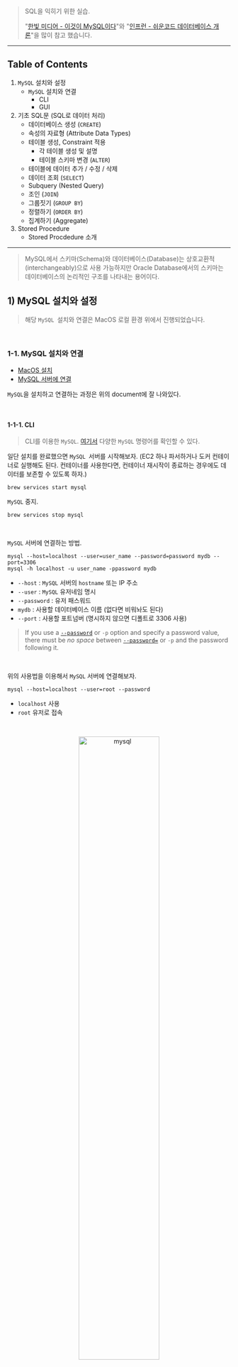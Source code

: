 > SQL을 익히기 위한 실습. 
>
> "[한빛 미디어 - 이것이 MySQL이다](https://www.youtube.com/watch?v=VnnTh83sjcc&list=PLVsNizTWUw7Hox7NMhenT-bulldCp9HP9&index=6)"와 "[인프런 - 쉬운코드 데이터베이스 개론](https://www.inflearn.com/course/%EB%B0%B1%EC%97%94%EB%93%9C-%EB%8D%B0%EC%9D%B4%ED%84%B0%EB%B2%A0%EC%9D%B4%EC%8A%A4-%EA%B0%9C%EB%A1%A0/dashboard)"을 많이 참고 했습니다.

---

## Table of Contents

1. ```MySQL``` 설치와 설정
   * ```MySQL``` 설치와 연결
     * CLI
     * GUI
1. 기초 SQL문 (SQL로 데이터 처리)
   * 데이터베이스 생성 (```CREATE```)
   * 속성의 자료형 (Attribute Data Types)
   * 테이블 생성, Constraint 적용
     * 각 테이블 생성 및 설명
     * 테이블 스키마 변경 (```ALTER```)
   * 테이블에 데이터 추가 / 수정 / 삭제
   * 데이터 조회 (```SELECT```)
   * Subquery (Nested Query)
   * 조인 (```JOIN```)
   * 그룹짓기 (```GROUP BY```)
   * 정렬하기 (```ORDER BY```)
   * 집계하기 (Aggregate)
1. Stored Procedure
   * Stored Procdedure 소개



---

> MySQL에서 스키마(Schema)와 데이터베이스(Database)는 상호교환적(interchangeably)으로 사용 가능하지만 Oracle Database에서의 스키마는 데이터베이스의 논리적인 구조를 나타내는 용어이다.

## 1) MySQL 설치와 설정

> 해당 ```MySQL ```설치와 연결은 MacOS 로컬 환경 위에서 진행되었습니다.

<br>

### 1-1. MySQL 설치와 연결

* [MacOS 설치](https://dev.mysql.com/doc/mysql-installation-excerpt/8.0/en/macos-installation.html)
* [MySQL 서버에 연결](https://dev.mysql.com/doc/refman/8.0/en/connecting.html)

```MySQL```을 설치하고 연결하는 과정은 위의 document에 잘 나와있다.

<br>

#### 1-1-1. CLI

> CLI를 이용한 ```MySQL```. [여기서](https://dev.mysql.com/doc/refman/8.0/en/mysql-commands.html) 다양한 ```MySQL``` 명령어를 확인할 수 있다.

일단 설치를 완료했으면 ```MySQL ```서버를 시작해보자. (EC2 하나 파서하거나 도커 컨테이너로 실행해도 된다. 컨테이너를 사용한다면, 컨테이너 재시작이 종료하는 경우에도 데이터를 보존할 수 있도록 하자.)

```
brew services start mysql 
```

```MySQL``` 중지.

```
brew services stop mysql
```

<br>

```MySQL``` 서버에 연결하는 방법.

```
mysql --host=localhost --user=user_name --password=password mydb --port=3306
mysql -h localhost -u user_name -ppassword mydb
```

* ```--host``` : ```MySQL``` 서버의 ```hostname``` 또는 IP 주소
* ```--user``` : ```MySQL``` 유저네임 명시
* ```--password``` : 유저 패스워드
* ```mydb``` : 사용할 데이터베이스 이름 (없다면 비워놔도 된다)
* ```--port``` : 사용할 포트넘버 (명시하지 않으면 디폴트로 3306 사용)

> If you use a [`--password`](https://dev.mysql.com/doc/refman/8.0/en/connection-options.html#option_general_password) or `-p` option and specify a password value, there must be *no space* between [`--password=`](https://dev.mysql.com/doc/refman/8.0/en/connection-options.html#option_general_password) or `-p` and the password following it.

<br>

위의 사용법을 이용해서 ```MySQL``` 서버에 연결해보자.

```
mysql --host=localhost --user=root --password
```

* ```localhost``` 사용
* ```root``` 유저로 접속

<br>

<p align="center">   <img src="img/mysqlconnect.png" alt="mysql" style="width: 60%;"> </p>

<p align='center'>MySQL CLI</p>

<br>

#### 1-1-2. GUI

> MySQL Workbench와 같은 GUI 툴의 사용. (DBeaver 같은 툴을 사용해도 무방하다.)
>
> GUI 툴들은 데이터베이스 시각화를 포함한 각종 다양한 기능을 제공한다.

* [MySQL Workbench 설치](https://dev.mysql.com/downloads/workbench/)

<br>

MySQL Workbench 설치 후 실행을 하면 다음과 같은 화면을 확인 할 수 있다.

<p align="center">   <img src="img/mysqlworkbench1.png" alt="mysql" style="width: 80%;"> </p>

<p align='center'>MySQL Workbench</p>

* 기존에 CLI로 만들었던 연결을 확인할 수 있다

Delete Connection으로 만들어뒀던 열결을 삭제하고 새로 만들어보자. MySQL Connection 옆의 ```+``` 버튼을 누르면 새로운 연결을 만들 수 있다.

<p align="center">   <img src="img/workbench2.png" alt="mysql" style="width: 70%;"> </p>

* 기존의 CLI로 연결했을 때 설정했던 세부내용과 동일하다
* ```Connection Name```으로 해당 연결을 특정 지을 수 있는 이름을 부여할 수 있다

<p align="center">   <img src="img/workbench4.png" alt="mysql" style="width: 70%;"> </p>

* ```Schema Name``` : 스키마(데이터베이스)의 이름
* 나머지 세부 사항은 요구 스펙에 맞춰서 설정하면 됨
  * ```Character Set``` : 텍스트 데이터를 어떻게 인코딩할 것인지 결정
  * ```Collation``` : 설정한 ```Character Set```에 의해 저장된 데이터들이 어떻게 정렬될 것인지 결정
* ```Character Set``` 이나 ```Collation```은 스키마 레벨 그리고 테이블 레벨에서도 설정할 수 있음

<br>

---

## 2) 기초 SQL문

> SQL문을 이용한 기본적인 데이터 처리에 대한 실습.
>
> 초반에서도 언급했던 것 처럼 MySQL에서 Schema와 Database는 상호 교환적으로 사용가능하다. 

<br>

### 2-1. 데이터베이스 생성

데이터베이스(스키마)를 생성해보자. 

```sql
CREATE SCHEMA test_company; -- test_company 라는 이름의 스키마 생성
-- CREATE DATABASE test_company;
```

생성한 데이터베이스를 사용하기 위해서 일단 현재 사용하고 있는 데이터베이스를 확인해보자.

```sql
mysql> SELECT database();
```

```
+----------+
| schema() |
+----------+
| NULL     |
+----------+
1 row in set (0.00 sec)
```

사용할 데이터베이스를 정하지 않았기 때문에 ```NULL```을 확인할 수 있다.

이제 생성했던 ```test_company```를 사용하고, 사용중인 데이터베이스를 확인하자.

```sql
mysql> USE test_company;
```

```
Database changed
```

```sql
mysql> SELECT database();
```

```
+--------------+
| schema()     |
+--------------+
| test_company |
+--------------+
1 row in set (0.00 sec)
```

<br>

데이터베이스를 삭제하고 싶은 경우.

```sql
DROP DATABASE test_company;
```

<br>

### 2-2. Attribute Datatype

> MySQL에서 속성(Attribute)들이 가질 수 있는 자료형(Data Type)에 대해 알아보자.

* [MySQL Document - Data Types](https://dev.mysql.com/doc/refman/8.0/en/data-types.html)

<br>

<p align="center">   <img src="img/mysqldatatypes1.jpg" alt="mysql" style="width: 70%;"> </p>

<p align='center'>https://www.mysqltutorial.org/mysql-basics/mysql-data-types</p>

MySQL에서는 대략적으로 다음과 같이 데이터를 분류할 수 있다. 

1. 숫자형 (Numeric Data Types)
   * 정수
     * 위의 표에서 ```TINYINT```~ ```BIGINT```
   * 부동 소수점 방식 (Floating Point)
     * 실수 저장에 사용
     * 고정 소수점에 비해 덜 정확하다
     * ```FLOAT```, ```DOUBLE``` 또는 ```DOUBLE PRECISION```
   * 고정 소수점 방식 (Fixed Point)
     * 실수를 정확하게 저장할 때 사용
     * ```DECIMAL``` 또는 ```NUMERIC```
     * 예) ```DECIMAL(8,2)``` => ```[-999999.99 ~ 999999.99]```
     * 총 8개의 digit, 2개는 소수점(decimal)을 위해 예약
2. 문자형 (String Data Types)
   * 고정 크기 문자열
     * ```CHAR(n)``` 
     * 저장될 문자열의 길이가 최대 길이보다 작으면 나머지를 space로 채워서 저장
   * 가변 크키 문자열
     * ```VARCHAR(n)```
     * 저장될 문자열의 길이 만큼만 저장
   * 사이즈가 큰 문자열
     * ```TINYTEXT``` ~ ```LONGTEXT```
   * ```BLOB```의 경우 아무런 인코딩 없이 raw binary data(byte-string)를 저장하고 싶으면 사용
3. 날짜와 시간 (Date & Time Data Types)
   * ```DATE``` ~ ```TIME```
   * ```TIMESTAMP```의 경우 time-zone이 반영됨

<br>

> Data Type의 경우 DBMS간에 사용하는 명칭이 다를 수 있다. 가령 MySQL의 경우 ```DECIMAL```과 ```NUMERIC```을 동일하게 사용한다.

<br>

### 2-2. 테이블 생성, Constraint 적용

이제 테이블에 대한 스키마를 대략적으로 정하고 테이블을 생성해보자.

<p align="center">   <img src="img/dbtable.png" alt="mysql" style="width: 70%;"> </p>

<p align='center'>사용할 테이블</p>

<br>

먼저 ```DEPARTMENT``` 테이블을 생성하고 해당 제약(constraint)들을 살펴보자.

```mysql
CREATE TABLE DEPARTMENT (
	id INT, 
	name VARCHAR(20) NOT NULL UNIQUE, -- NOT NULL과 UNIQUE 제약 적용
  leader_id INT, 
  PRIMARY KEY (id) -- id를 PK로 지정
);
```

* ```UNIQUE``` : ```UNIQUE```로 지정된 속성(attribute)은 중복된 값을 가질 수 없음 (```NULL``` 중복을 허용하는 경우는 있음, RDBMS 마다 다름)
* ```NOT NULL``` : ```NOT NULL```로 지정된 attribute는 ```NULL```을 값으로 가질 수 없다

<br>

다음으로 ```EMPLOYEE``` 테이블을 생성하자.

```mysql
CREATE TABLE EMPLOYEE (
	id INT,
	name VARCHAR(30) NOT NULL,
	birth_date DATE,
	sex CHAR(1) CHECK(sex IN ('M', 'F')), -- 성별은 무조건 M 또는 F
	POSITION VARCHAR(10),
	salary INT DEFAULT 50000000, 
	dept_id INT,
	PRIMARY KEY (id),
  -- dept_id는 DEPARTMENT의 id를 참조
  -- DEPARTMENT의 id(참조값)을 삭제하는 경우 참조하던 FK 값을 NULL로 변경
  -- 참조값을 변경하는 경우 똑같이 업데이트한 값으로 변경
	FOREIGN KEY (dept_id) REFERENCES DEPARTMENT(id) ON DELETE SET NULL ON UPDATE CASCADE,
	CHECK (salary >= 50000000) -- 최소 연봉을 5000만으로 
);
```

* ```DEFAULT``` : attribute의 디폴트(기본) 값을 정의할 때 사용
  * 새로운 튜플(tuple, row)를 저장할 때 해당 attribute에 대한 값이 없으면 디폴트 값으로 저장
* ```CHECK``` 제약은 attribute의 값을 제한하고 싶을 때 사용
* ```FOREIGN KEY``` (Referential Integrity Constraint) : attribute가 다른 테이블의 PK 또는 유니크키(unique key)를 참조할 때 사용 
  * 참조하고 있던 값이 삭제(delete)또는 업데이트(update) 될때 FK를 어떻게 처리할 것인지 지정할 수 있는 옵션들이 있다
  * ```CASCADE``` : 참조값의 삭제/변경을 그대로 반영
  * ```SET NULL``` : 참조값이 삭제/변경 시 ```NULL```로 변경
  * ```RESTRICT``` : 참조값이 삭제/변경되는 것을 금지
  * ```NO ACTION```: MySQL에서는 ```RESTRICT```와 동일
    * 표준 SQL 스펙에서는 비슷
  * ```SET DEFAULT``` : 참조값이 삭제/변경 시 설정한 디폴트 값으로 변경
    * MySQL에서는 지원하지 않음

<br>

Constraint에는 이름을 명시할 수 있음. 제약에 이름을 붙이면 어떤 제약을 위반했는지 쉽게 파악이 가능함. 예를 들어 다음과 같이 제약에 이름을 붙여보자.

```mysql
CREATE TABLE TEST (
	age INT CONSTRAINT age_over_19 CHECK (age > 19)
);
```

* ```age```가 19를 넘었는지 확인하는 ```CHECK```제약에 ```age_over_19```이라는 이름을 붙임
* 제약을 위반하는 경우 ```CHECK constraint 'age_over_19' is violated```
* 제약 이름을 생략해서 사용하는 경우  ```CHECK constraint 'test_chk_1' is violated``` 처럼 이름이 직관적이지 않아서 위반한 제약을 파악하기가 상대적으로 어렵다

> 참고로 ```SHOW CREATE TABLE table_name;```을 통해서 ```table_name```이라는 테이블의 여러가지 정보를 확인할 수 있다.

<br>

이제 ```PROJECT``` 테이블을 생성해보자.

```mysql
CREATE TABLE PROJECT (
	id INT,
	name VARCHAR(20) NOT NULL UNIQUE,
	leader_id INT,
	start_date DATE,
	end_date DATE,
	PRIMARY KEY (id),
  -- leader_id는 EMPLOYEE의 id 참조
	FOREIGN KEY (leader_id) REFERENCES EMPLOYEE(id) ON DELETE SET NULL ON UPDATE CASCADE,
	CHECK (start_date < end_date) -- 시작 날짜는 끝 날짜보다 항상 먼저
);
```

<br>

```WORKS_ON``` 테이블을 생성해보자.

```mysql
CREATE TABLE WORKS_ON (
	empl_id INT,
	proj_id INT,
	PRIMARY KEY (empl_id, proj_id),
	FOREIGN KEY (empl_id) REFERENCES EMPLOYEE(id) ON DELETE CASCADE ON UPDATE CASCADE,
	FOREIGN KEY (proj_id) REFERENCES PROJECT(id) ON DELETE CASCADE ON UPDATE CASCADE
);
```

```
+------------------------+
| Tables_in_test_company |
+------------------------+
| DEPARTMENT             |
| EMPLOYEE               |
| PROJECT                |
| WORKS_ON               |
+------------------------+
4 rows in set (0.00 sec)
```

<br>

테이블 생성당시 ```DEPARTMENT```→```EMPLOYEE``` →```PROJECT``` →```WORKS_ON``` 순서로 생성하였다. 이떄 ```DEPARTMENT```의 ```leader_id```에 FK를 설정하지 못했기 때문에 FK를 사용하도록 ```DEPARTMENT``` 테이블의 스키마를 변경해야한다.

```mysql
ALTER TABLE DEPARTMENT ADD FOREIGN KEY (leader_id) -- leader_id에 대해서 FK 추가
REFERENCES EMPLOYEE(id) -- EMPLOYEE의 id 참조
ON UPDATE CASCADE -- 참조값이 업데이트 되면 똑같이 업데이트
ON DELETE SET NULL; -- 참조값이 삭제되면 NULL로 변경
```

* ```ALTER TABLE```에는 ```ADD FOREIGN KEY``` 외에도 다양한 유형의 스키마 변경이 가능하다.
* [MySQL Document 확인](https://dev.mysql.com/doc/refman/8.0/en/alter-table.html#alter-table-options)

> 프로덕션(Production)이나 다른 서비스 또는 파이프라인에서 사용중인 테이블의 스키마(Schema)를 변경하는 것이 어떤 영향을 미치는지 충분히 검토한 후에 진행되어야 함.
>
> 추가로  테이블 삭제는 ```DROP TABLE table_name;```

<br>

### 2-3. 테이블에 데이터 추가 / 수정 / 삭제

> 생성했던 테이블에 데이터를 추가 / 수정 / 삭제하는 과정을 다룬다.

<br>

#### 2-3-1. 추가(```INSERT```)

```EMPLOYEE``` 테이블에 데이터를 추가해보자. 

```mysql
/* 
 * 현재 DEPARTMENT 테이블에 아무 데이터도 없기 때문에 일단 FK에 해당하는 dept_id는 null값으로 설
 */
INSERT INTO EMPLOYEE 
	VALUES (1, 'MESSI', '1987-02-01', 'M', 'DEV_BACK', 100000000, null);

/*
 * 유니크한 값이 중복되지 않도록 주의
 * CHECK 제약에 의해 연봉은 5000만원 이상으로 입력해야
 * SHOW CREATE TABLE EMPLOYEE; 를 통해서 EMPLOYEE 테이블의 정보 확인 가능 
 */
INSERT INTO EMPLOYEE 
	VALUES (2, 'JANE', '1996-05-05', 'F', 'DSGN', 90000000, null);
```

<br>

이번에는 다른 방식으로 데이터를 추가해보자.

```mysql
-- 입력하고 싶은 attribute와 그 순서를 정할 수 있다
INSERT INTO EMPLOYEE (name, birth_date, sex, POSITION, id) -- dept_id와 salary 없이 입력
	VALUES ('JENNY', '2000-10-12', 'F', 'DEV_BACK', 3); -- 위에서 정한 순서와 동일하게 입력
```

<br>

한번에 여러개의 데이터를 추가하고 싶으면 다음과 같이 입력할 수 있다.

```mysql
INSERT INTO EMPLOYEE VALUES
	(4, 'BROWN', '1996-03-13', 'M', 'CEO', 120000000, null),
	(5, 'DINGYO', '1990-11-05', 'M', 'CTO', 120000000, null),
	(6, 'JULIA', '1986-12-11', 'F', 'CFO', 120000000, null),
	(7, 'MBAPPE', '1993-06-17', 'F', 'DSGN', 80000000, null),
	(8, 'HEUNGMIN', '1999-10-22', 'M', 'DEV_FRONT', 65000000, null),
	(9, 'HENRY', '1982-05-20', 'M', 'HR', 82000000, null),
	(10, 'NICOLE', '1991-03-26', 'F', 'DEV_FRONT', 90000000, null),
	(11, 'SUZANNE', '1993-03-23', 'F', 'PO', 75000000, null),
	(12, 'CURRY', '1998-01-15', 'M', 'PLN', 85000000, null),
	(13, 'JISUNG', '1989-07-07', 'M', 'PO', 90000000, null),
	(14, 'SAM', '1992-08-04', 'M', 'DEV_INFRA', 70000000, null);
```



<br>

지금까지 입력했던 데이터를 조회해보자.

```mysql
SELECT * FROM EMPLOYEE;
```

```
+----+----------+------------+------+-----------+-----------+---------+
| id | name     | birth_date | sex  | POSITION  | salary    | dept_id |
+----+----------+------------+------+-----------+-----------+---------+
|  1 | MESSI    | 1987-02-01 | M    | DEV_BACK  | 100000000 |    NULL |
|  2 | JANE     | 1996-05-05 | F    | DSGN      |  90000000 |    NULL |
|  3 | JENNY    | 2000-10-12 | F    | DEV_BACK  |  50000000 |    NULL |
|  4 | BROWN    | 1996-03-13 | M    | CEO       | 120000000 |    NULL |
... 공간 때문에 생략
| 13 | JISUNG   | 1989-07-07 | M    | PO        |  90000000 |    NULL |
| 14 | SAM      | 1992-08-04 | M    | DEV_INFRA |  70000000 |    NULL |
+----+----------+------------+------+-----------+-----------+---------+
14 rows in set (0.03 sec)
```

<br>

이제 나머지 테이블들의 데이터도 추가해보자.

```mysql
-- DEPARTMENT 테이블
INSERT INTO DEPARTMENT VALUES
	(1001, 'headquarter', 4),
	(1002, 'HR', 6),
	(1003, 'development', 1),
	(1004, 'design', 3),
	(1005, 'product', 13);
	
-- PROJECT 테이블
INSERT INTO PROJECT VALUES
	(2001, '쿠폰 서비스 개발', 13, '2022-03-10', '2022-07-09'),
	(2002, '백엔드 리펙토링', 13, '2022-01-23', '2022-03-23'),
	(2003, '홈페이지 UI 개선', 11, '2022-05-09', '2022-06-11');
	
-- WORKS_ON 테이블
INSERT INTO WORKS_ON VALUES
	(5,2001),(13, 2001),(1, 2001),
	(2, 2001),(4, 2001),(10, 2001),
  (1, 2002),(2, 2002),(6, 2002),
	(11, 2002),(3, 2003),(7, 2003),
	(8, 2003),(9, 2003),(10, 2003),
	(12, 2003);
```

<br>

#### 2-3-2. 수정(```UPDATE```)

테이블의 데이터를 수정해보자. 먼저 ```EMPLOYEE``` 테이블의 ```dept_id```의 ```null```값을 업데이트 해보자.

```EMPLOYEE(id)```가 1인 ```MESSI```는 development 부서 소속 → ```DEPARTMENT(id)```는 1003 

```mysql
```















## Reference

1. [인프런 - 쉬운코드 데이터베이스 개론](https://www.inflearn.com/course/%EB%B0%B1%EC%97%94%EB%93%9C-%EB%8D%B0%EC%9D%B4%ED%84%B0%EB%B2%A0%EC%9D%B4%EC%8A%A4-%EA%B0%9C%EB%A1%A0/dashboard)
2. [한빛 미디어 - 이것이 MySQL이다](https://www.youtube.com/watch?v=VnnTh83sjcc&list=PLVsNizTWUw7Hox7NMhenT-bulldCp9HP9&index=6)
3. [MySQL 8.0 Document](https://dev.mysql.com/doc/mysql-installation-excerpt/8.0/en/macos-installation.html)
4. [https://www.mysqltutorial.org/mysql-basics/mysql-data-types/](https://www.mysqltutorial.org/mysql-basics/mysql-data-types/)
